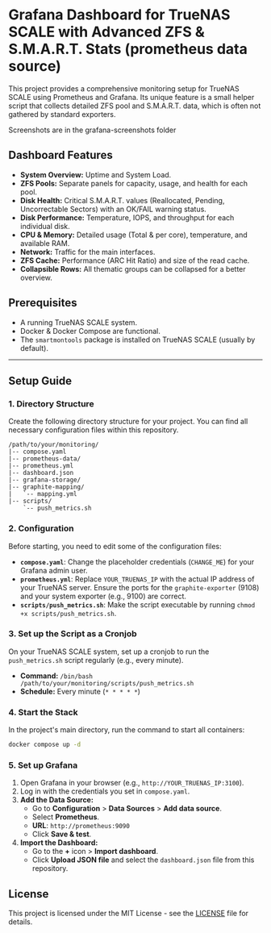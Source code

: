 # Grafana Dashboard for TrueNAS SCALE with Advanced ZFS & S.M.A.R.T. Stats (prometheus data source)

This project provides a comprehensive monitoring setup for TrueNAS SCALE using Prometheus and Grafana. Its unique feature is a small helper script that collects detailed ZFS pool and S.M.A.R.T. data, which is often not gathered by standard exporters.

Screenshots are in the grafana-screenshots folder

## Dashboard Features
- **System Overview:** Uptime and System Load.
- **ZFS Pools:** Separate panels for capacity, usage, and health for each pool.
- **Disk Health:** Critical S.M.A.R.T. values (Reallocated, Pending, Uncorrectable Sectors) with an OK/FAIL warning status.
- **Disk Performance:** Temperature, IOPS, and throughput for each individual disk.
- **CPU & Memory:** Detailed usage (Total & per core), temperature, and available RAM.
- **Network:** Traffic for the main interfaces.
- **ZFS Cache:** Performance (ARC Hit Ratio) and size of the read cache.
- **Collapsible Rows:** All thematic groups can be collapsed for a better overview.

## Prerequisites
- A running TrueNAS SCALE system.
- Docker & Docker Compose are functional.
- The `smartmontools` package is installed on TrueNAS SCALE (usually by default).

---

## Setup Guide

### 1. Directory Structure
Create the following directory structure for your project. You can find all necessary configuration files within this repository.

```
/path/to/your/monitoring/
|-- compose.yaml
|-- prometheus-data/
|-- prometheus.yml
|-- dashboard.json
|-- grafana-storage/
|-- graphite-mapping/
|   `-- mapping.yml
|-- scripts/
    `-- push_metrics.sh
```

### 2. Configuration
Before starting, you need to edit some of the configuration files:

* **`compose.yaml`**: Change the placeholder credentials (`CHANGE_ME`) for your Grafana admin user.
* **`prometheus.yml`**: Replace `YOUR_TRUENAS_IP` with the actual IP address of your TrueNAS server. Ensure the ports for the `graphite-exporter` (9108) and your system exporter (e.g., 9100) are correct.
* **`scripts/push_metrics.sh`**: Make the script executable by running `chmod +x scripts/push_metrics.sh`.

### 3. Set up the Script as a Cronjob

On your TrueNAS SCALE system, set up a cronjob to run the `push_metrics.sh` script regularly (e.g., every minute).
- **Command:** `/bin/bash /path/to/your/monitoring/scripts/push_metrics.sh`
- **Schedule:** Every minute (`* * * * *`)

### 4. Start the Stack
In the project's main directory, run the command to start all containers:
```bash
docker compose up -d
```

### 5. Set up Grafana
1.  Open Grafana in your browser (e.g., `http://YOUR_TRUENAS_IP:3100`).
2.  Log in with the credentials you set in `compose.yaml`.
3.  **Add the Data Source:**
    * Go to **Configuration** > **Data Sources** > **Add data source**.
    * Select **Prometheus**.
    * **URL**: `http://prometheus:9090`
    * Click **Save & test**.
4.  **Import the Dashboard:**
    * Go to the **+** icon > **Import dashboard**.
    * Click **Upload JSON file** and select the `dashboard.json` file from this repository.

## License
This project is licensed under the MIT License - see the [LICENSE](LICENSE) file for details.
